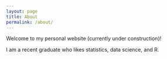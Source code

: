 ```yaml
---
layout: page
title: About
permalink: /about/
---
```


Welcome to my personal website (currently under construction)!

I am a recent graduate who likes statistics, data science, and R.



